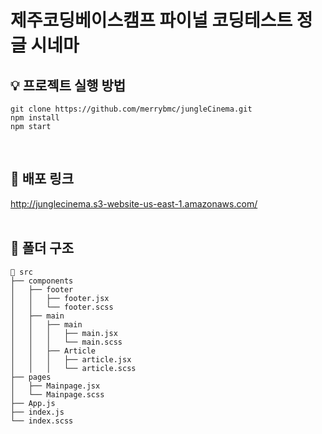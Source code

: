 <h1> 제주코딩베이스캠프 파이널 코딩테스트 정글 시네마 </h1>

## 💡 프로젝트 실행 방법

```
git clone https://github.com/merrybmc/jungleCinema.git
npm install
npm start
```
<br/>

## 📌 배포 링크
http://junglecinema.s3-website-us-east-1.amazonaws.com/
<br />
<br />

## 📜 폴더 구조
```
📄 src
├── components
│   ├── footer
│   │   ├── footer.jsx
│   │   └── footer.scss
│   ├── main
│   │   ├── main
│   │   │   ├── main.jsx
│   │   │   └── main.scss
│   │   ├── Article
│   │   │   ├── article.jsx
│   │   │   └── article.scss
├── pages
│   ├── Mainpage.jsx
│   └── Mainpage.scss
├── App.js
├── index.js
└── index.scss
```
